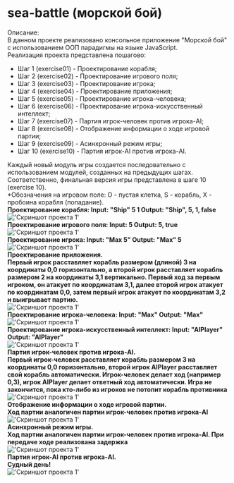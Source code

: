 # sea-battle (морской бой)
Описание:<br />
В данном проекте реализовано консольное приложение "Морской бой" с использованием ООП парадигмы на языке JavaScript.<br />
Реализация проекта представлена пошагово:<br />
  - Шаг 1 (exercise01) - Проектирование корабля;<br />
  - Шаг 2 (exercise02) - Проектирование игрового поля;<br />
  - Шаг 3 (exercise03) - Проектирование игрока;<br />
  - Шаг 4 (exercise04) - Проектирование приложения;<br />
  - Шаг 5 (exercise05) - Проектирование игрока-человека;<br />
  - Шаг 6 (exercise06) - Проектирование игрока-искусственный интеллект;<br />
  - Шаг 7 (exercise07) - Партия игрок-человек против игрока-AI;<br />
  - Шаг 8 (exercise08) - Отображение информации о ходе игровой партии;<br />
  - Шаг 9 (exercise09) - Асинхронный режим игры;<br />
  - Шаг 10 (exercise10) - Партия игрок-AI против игрока-AI.<br />

Каждый новый модуль игры создается последовательно с использованием модулей, созданных на предыдущих шагах.<br />
Соответственно, финальная версия игры представлена в шаге 10 (exercise 10).<br />
*Обозначения на игровом поле: O - пустая клетка, S - корабль, X - пробоина корабля (попадание).<br />
**Проектирование корабля:   Input: "Ship" 5 1   Output: "Ship", 5, 1, false**<br />
!['Скриншот проекта 1'](img/screenshot01.PNG)<br />
**Проектирование игрового поля:   Input: 5   Output: 5, true**<br />
!['Скриншот проекта 1'](img/screenshot02.PNG)<br />
**Проектирование игрока:   Input: "Max 5"   Output: "Max" 5**<br />
!['Скриншот проекта 1'](img/screenshot03.PNG)<br />
**Проектирование приложения.**<br />
**Первый игрок расставляет корабль размером (длиной) 3 на координаты 0,0 горизонтально, а второй игрок расставляет корабль размером 2 на координаты 3,1 вертикально. Первый ход за первым игроком, он атакует по координатам 3,1, далее второй игрок атакует по координатам 0,0, затем первый игрок атакует по координатам 3,2 и выигрывает партию.**<br />
!['Скриншот проекта 1'](img/screenshot04.PNG)<br />
**Проектирование игрока-человека:   Input: "Max"   Output: "Max"**<br />
!['Скриншот проекта 1'](img/screenshot05.PNG)<br />
**Проектирование игрока-искусственный интеллект:   Input: "AIPlayer"   Output: "AIPlayer"**<br />
!['Скриншот проекта 1'](img/screenshot06.PNG)<br />
**Партия игрок-человек против игрока-AI.**<br />
**Первый игрок-человек расставляет корабль размером 3 на координаты 0,0 горизонтально, второй игрок AIPlayer расставляет свой корабль автоматически. Игрок-человек делает ход (например 0,3), игрок AIPlayer делает ответный ход автоматически. Игра не закончится, пока кто-либо из игроков не потопит корабль противника**<br />
!['Скриншот проекта 1'](img/screenshot07.PNG)<br />
**Отображение информации о ходе игровой партии.**<br />
**Ход партии аналогичен партии игрок-человек против игрока-AI**<br />
!['Скриншот проекта 1'](img/screenshot08.PNG)<br />
**Асинхронный режим игры.**<br />
**Ход партии аналогичен партии игрок-человек против игрока-AI. При передаче ходе реализована задержка**<br />
!['Скриншот проекта 1'](img/screenshot09.PNG)<br />
**Партия игрок-AI против игрока-AI.**<br />
**Судный день!**<br />
!['Скриншот проекта 1'](img/screenshot10.PNG)<br />